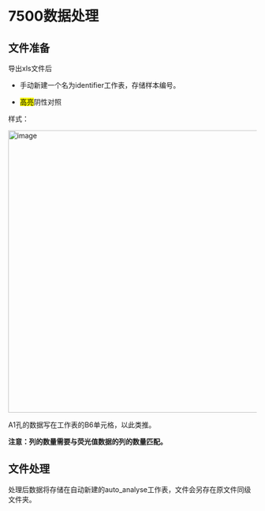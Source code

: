 # 7500数据处理
## 文件准备
导出xls文件后

- 手动新建一个名为identifier工作表，存储样本编号。

- <mark>高亮</mark>阴性对照

样式：

<img width="1146" height="571" alt="image" src="https://github.com/user-attachments/assets/75914f7b-1d0f-4344-be26-d09c29657f42" />


A1孔的数据写在工作表的B6单元格，以此类推。

**注意：列的数量需要与荧光值数据的列的数量匹配。**

## 文件处理
处理后数据将存储在自动新建的auto_analyse工作表，文件会另存在原文件同级文件夹。
